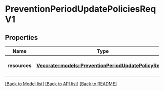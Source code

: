 # PreventionPeriodUpdatePoliciesReqV1

## Properties

Name | Type | Description | Notes
------------ | ------------- | ------------- | -------------
**resources** | [**Vec<crate::models::PreventionPeriodUpdatePolicyReqV1>**](prevention.UpdatePolicyReqV1.md) | A collection of policies to update |

[[Back to Model list]](./README.md#documentation-for-models) [[Back to API list]](./README.md#documentation-for-api-endpoints) [[Back to README]](../README.md)
